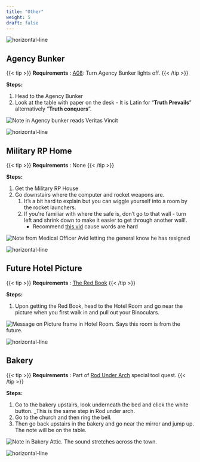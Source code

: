 ```yaml
---
title: "Other"
weight: 5
draft: false
---
```



![horizontal-line](/images/green-line.png)

## Agency Bunker

{{< tip >}}
**Requirements** : [A08](/casebook/light_panel/#a08): Turn Agency Bunker lights off.
{{< /tip >}}

**Steps:**

1. Head to the Agency Bunker
2. Look at the table with paper on the desk - It is Latin for “**Truth Prevails**” alternatively “**Truth conquers**”.

![Note in Agency bunker reads Veritas Vincit](/images/bh/other_agency_bunker_note.jpg) 

![horizontal-line](/images/green-line.png)

## Military RP Home

{{< tip >}}
**Requirements** : None
{{< /tip >}}

**Steps:**

1. Get the Military RP House
2. Go downstairs where the computer and rocket weapons are.
	1. It’s a bit hard to explain but you can wiggle yourself into a room by the rocket launchers.
	2. If you're familiar with where the safe is, don’t go to that wall - turn left and shrink down to make it easier to get through another wall!. 
		- Recommend [this vid](https://www.youtube.com/watch?v=IVYdl_jo6jg&t) cause words are hard

![Note from Medical Officer Avid letting the general know he has resigned](/images/bh/other_military_rp_note.png) 

![horizontal-line](/images/green-line.png)

## Future Hotel Picture

{{< tip >}}
**Requirements** : [The Red Book](/lore/special_tools/#the-red-book)
{{< /tip >}}

**Steps:**

1. Upon getting the Red Book, head to the Hotel Room and go near the picture when you first walk in and pull out your Binoculars.

![Message on Picture frame in Hotel Room. Says this room is from the future.](/images/bh/other_future_hotel_picture_frame_note.jpg) 

![horizontal-line](/images/green-line.png)

## Bakery

{{< tip >}}
**Requirements** : Part of [Rod Under Arch](/lore/special_tools/#rod-under-the-arch) special tool quest.
{{< /tip >}}

**Steps:**

1. Go to the bakery upstairs, look underneath the bed and click the white button. _This is the same step in Rod under arch. 
2. Go to the church and then ring the bell. 
3. Then go back upstairs in the bakery and go near the mirror and jump up. The note will be on the table. 

![Note in Bakery Attic. The sound stretches across the town.](/images/bh/other_bakery_note.jpg) 

![horizontal-line](/images/green-line.png)